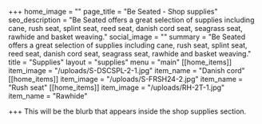+++
home_image = ""
page_title = "Be Seated - Shop supplies"
seo_description = "Be Seated offers a great selection of supplies including cane, rush seat, splint seat, reed seat, danish cord seat, seagrass seat, rawhide and basket weaving."
social_image = ""
summary = "Be Seated offers a great selection of supplies including cane, rush seat, splint seat, reed seat, danish cord seat, seagrass seat, rawhide and basket weaving."
title = "Supplies"
layout = "supplies"
menu = "main"
[[home_items]]
item_image = "/uploads/S-DSCSPL-2-1.jpg"
item_name = "Danish cord"
[[home_items]]
item_image = "/uploads/S-FRSH24-2.jpg"
item_name = "Rush seat"
[[home_items]]
item_image = "/uploads/RH-2T-1.jpg"
item_name = "Rawhide"

+++
This will be the blurb that appears inside the shop supplies section.
